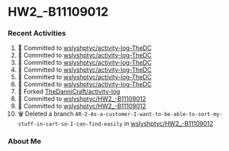 # HW2_-B11109012

### Recent Activities
<!--START_SECTION:activity-->
1. 📝 Committed to [wslyshptyc/activity-log-TheDC](https://github.com/wslyshptyc/activity-log-TheDC/commit/568f8b7e17ba3b8d3c1c3c551aafb4d1e1136e56)
2. 📝 Committed to [wslyshptyc/activity-log-TheDC](https://github.com/wslyshptyc/activity-log-TheDC/commit/0e770fa964991e9eef7ae8558803ef89ba03878b)
3. 📝 Committed to [wslyshptyc/activity-log-TheDC](https://github.com/wslyshptyc/activity-log-TheDC/commit/bc194378c2d148daca192224a8539bd2c0cbf6d8)
4. 📝 Committed to [wslyshptyc/activity-log-TheDC](https://github.com/wslyshptyc/activity-log-TheDC/commit/0956fff256777c2b10a1140f485e7068a236fa67)
5. 📝 Committed to [wslyshptyc/activity-log-TheDC](https://github.com/wslyshptyc/activity-log-TheDC/commit/abd8ed630567dc6237aff55d13fbdabd0bc5d7b6)
6. 📝 Committed to [wslyshptyc/activity-log-TheDC](https://github.com/wslyshptyc/activity-log-TheDC/commit/268cc10ad48027f632de98272b9ce66a60131ac7)
7. 🍴 Forked [TheDanniCraft/activity-log](https://github.com/TheDanniCraft/activity-log)
8. 📝 Committed to [wslyshptyc/HW2_-B11109012](https://github.com/wslyshptyc/HW2_-B11109012/commit/0facf740a92be30a487b6d3c271d9641bfb69222)
9. 📝 Committed to [wslyshptyc/HW2_-B11109012](https://github.com/wslyshptyc/HW2_-B11109012/commit/ad642025cc917a94f6232caa88451f9f1864445e)
10. 🗑️ Deleted a branch `AR-2-As-a-customer-I-want-to-be-able-to-sort-my-stuff-in-cart-so-I-can-find-easily` in [wslyshptyc/HW2_-B11109012](https://github.com/wslyshptyc/HW2_-B11109012)
<!--END_SECTION:activity-->

### About Me
<!--MYLINKS:START -->
<!--MYLINKS:END -->
